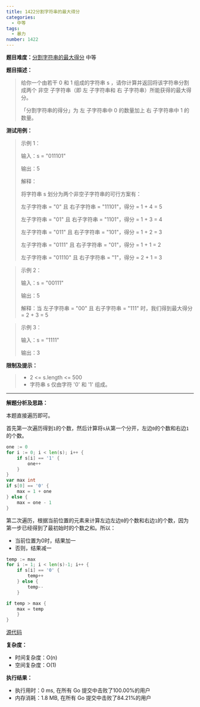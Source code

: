 ```yaml
---
title: 1422分割字符串的最大得分
categories:
  - 中等
tags:
  - 暴力
number: 1422
---
```

**题目难度：**[分割字符串的最大得分](https://leetcode.cn/problems/maximum-score-after-splitting-a-string/) 中等

**题目描述：**

> 给你一个由若干 0 和 1 组成的字符串 s ，请你计算并返回将该字符串分割成两个 非空 子字符串（即 左 子字符串和 右 子字符串）所能获得的最大得分。
>
> 「分割字符串的得分」为 左 子字符串中 0 的数量加上 右 子字符串中 1 的数量。

**测试用例：**

> 示例 1：
> 
> 输入：s = "011101"
> 
> 输出：5
> 
> 解释：
> 
> 将字符串 s 划分为两个非空子字符串的可行方案有：
> 
> 左子字符串 = "0" 且 右子字符串 = "11101"，得分 = 1 + 4 = 5
> 
> 左子字符串 = "01" 且 右子字符串 = "1101"，得分 = 1 + 3 = 4
> 
> 左子字符串 = "011" 且 右子字符串 = "101"，得分 = 1 + 2 = 3
> 
> 左子字符串 = "0111" 且 右子字符串 = "01"，得分 = 1 + 1 = 2
> 
> 左子字符串 = "01110" 且 右子字符串 = "1"，得分 = 2 + 1 = 3

> 示例 2：
> 
> 输入：s = "00111"
> 
> 输出：5
> 
> 解释：当 左子字符串 = "00" 且 右子字符串 = "111" 时，我们得到最大得分 = 2 + 3 = 5

> 示例 3：
> 
> 输入：s = "1111"
> 
> 输出：3


**限制及提示：**
> - 2 <= s.length <= 500
> - 字符串 s 仅由字符 '0' 和 '1' 组成。

---
**解题分析及思路：**

本题直接遍历即可。

首先第一次遍历得到`1`的个数，然后计算将`s`从第一个分开，左边`0`的个数和右边`1`的个数。
```go
one := 0
for i := 0; i < len(s); i++ {
    if s[i] == '1' {
        one++
    }
}
var max int
if s[0] == '0' {
    max = 1 + one
} else {
    max = one - 1
}
```

第二次遍历，根据当前位置的元素来计算左边左边`0`的个数和右边`1`的个数，因为第一步已经得到了最初始时的个数之和。所以：

- 当前位置为0时，结果加一
- 否则，结果减一

```go
temp := max
for i := 1; i < len(s)-1; i++ {
    if s[i] == '0' {
        temp++
    } else {
        temp--
    }

if temp > max {
    max = temp
    }
}
```


[源代码](https://github.com/lomtom/algorithm-go/blob/main/leetcode/1422分割字符串的最大得分_test.go)

**复杂度：**
- 时间复杂度：O(n)
- 空间复杂度：O(1)

**执行结果：**

- 执行用时：0 ms, 在所有 Go 提交中击败了100.00%的用户
- 内存消耗：1.8 MB, 在所有 Go 提交中击败了84.21%的用户
